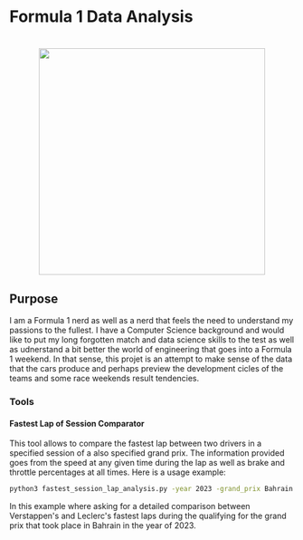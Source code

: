 # Formula 1 Data Analysis

<h1 align="center">
    <img src="https://logodownload.org/wp-content/uploads/2016/11/formula-1-logo-1-1.png" width="400px">    
</h1>

## Purpose

I am a Formula 1 nerd as well as a nerd that feels the need to understand my
passions to the fullest. I have a Computer Science background and would like to
put my long forgotten match and data science skills to the test as well as
udnerstand a bit better the world of engineering that goes into a Formula 1
weekend. In that sense, this projet is an attempt to make sense of the data that
the cars produce and perhaps preview the development cicles of the teams and
some race weekends result tendencies.

### Tools

#### Fastest Lap of Session Comparator

This tool allows to compare the fastest lap between two drivers in a specified
session of a also specified grand prix. The information provided goes from the
speed at any given time during the lap as well as brake and throttle percentages
at all times. Here is a usage example:

```bash
python3 fastest_session_lap_analysis.py -year 2023 -grand_prix Bahrain -session Q -driver_1 VER -driver_2 LEC
```

In this example where asking for a detailed comparison between Verstappen's and
Leclerc's fastest laps during the qualifying for the grand prix that took place
in Bahrain in the year of 2023.
